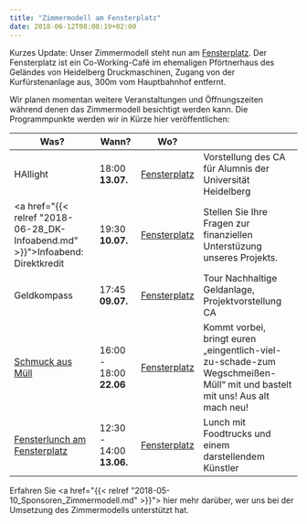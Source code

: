 ```yaml
---
title: "Zimmermodell am Fensterplatz"
date: 2018-06-12T08:00:19+02:00
---
```


Kurzes Update: Unser Zimmermodell steht nun am
[Fensterplatz](https://www.openstreetmap.org/node/5576336951). Der
Fensterplatz ist ein Co-Working-Café im ehemaligen Pförtnerhaus des
Geländes von Heidelberg Druckmaschinen, Zugang von der
Kurfürstenanlage aus, 300m vom Hauptbahnhof entfernt.

Wir planen momentan weitere Veranstaltungen und Öffnungszeiten während
denen das Zimmermodell besichtigt werden kann. Die Programmpunkte
werden wir in Kürze hier veröffentlichen:

| Was?                                                                            | Wann?                    | Wo?                                                           |            |
|---------------------------------------------------------------------------------|--------------------------|---------------------------------------------------------------|------------|                       
| HAIlight                                                                        | 18:00  **13.07.**        | [Fensterplatz](https://www.openstreetmap.org/node/5576336951) | Vorstellung des CA für Alumnis der Universität Heidelberg          | 
| <a href="{{< relref "2018-06-28_DK-Infoabend.md" >}}">Infoabend: Direktkredit</a>                   | 19:30  **10.07.**        | [Fensterplatz](https://www.openstreetmap.org/node/5576336951) | Stellen Sie Ihre Fragen zur finanziellen Unterstüzung unseres Projekts. | 
| Geldkompass                                                                     | 17:45 **09.07.**               | [Fensterplatz](https://www.openstreetmap.org/node/5576336951) | Tour Nachhaltige Geldanlage, Projektvorstellung CA          |
| [Schmuck aus Müll](https://www.facebook.com/events/861188190735337/)            | 16:00 - 18:00 **22.06**  | [Fensterplatz](https://www.openstreetmap.org/node/5576336951) | Kommt vorbei, bringt euren „eingentlich-viel-zu-schade-zum Wegschmeißen-Müll“ mit und bastelt mit uns! Aus alt mach neu!    |
| [Fensterlunch am Fensterplatz](https://www.fensterplatz-heidelberg.de/#Termine) | 12:30 - 14:00 **13.06.** | [Fensterplatz](https://www.openstreetmap.org/node/5576336951) | Lunch mit Foodtrucks und einem darstellendem Künstler                                                                       |


Erfahren Sie <a href="{{< relref "2018-05-10_Sponsoren_Zimmermodell.md" >}}"> hier</a> mehr darüber, wer uns bei der Umsetzung des Zimmermodells unterstützt hat.
